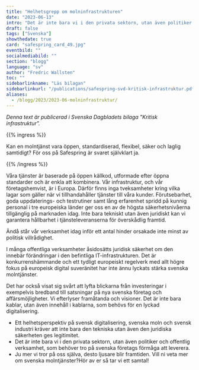 ```yaml
---
title: "Helhetsgrepp om molninfrastrukturen"
date: "2023-06-13"
intro: "Det är inte bara vi i den privata sektorn, utan även politiker och offentlig verksamhet, som behöver tro på svenska företags förmåga att leverera."
draft: false
tags: ["Svenska"]
showthedate: true
card: "safespring_card_49.jpg"
eventbild: ""
socialmediabild: ""
section: "blogg"
language: "sv"
author: "Fredric Wallsten"
toc: ""
sidebarlinkname: "Läs bilagan"
sidebarlinkurl: "/publications/safespring-svd-kritisk-infrastruktur.pdf"
aliases:
  - /blogg/2023/2023-06-molninfrastruktur/
---
```


_Denna text är publicerad i Svenska Dagbladets bilaga "Kritisk infrastruktur"._

{{% ingress %}}

Kan en molntjänst vara öppen, standardiserad, flexibel, säker och laglig samtidigt? För oss på Safespring är svaret självklart ja.

{{% /ingress %}}

Våra tjänster är baserade på öppen källkod, utformade efter öppna standarder och är enkla att kombinera. Vår infrastruktur, och vår företagshemvist, är i Europa. Därför finns inga tveksamheter kring vilka lagar som gäller när vi tillhandahåller tjänster till våra kunder. Förutsebarhet, goda uppdaterings- och testrutiner samt lång erfarenhet spridd på kunnig personal i tre europeiska länder ger oss en av de högsta säkerhetsnivåerna tillgänglig på marknaden idag. Inte bara tekniskt utan även juridiskt kan vi garantera hållbarhet i tjänsteleveranserna för överskådlig framtid.

Ändå står vår verksamhet idag inför ett antal hinder orsakade inte minst av politisk villrådighet.

I många offentliga verksamheter åsidosätts juridisk säkerhet om den innebär förändringar i den befintliga IT-infrastrukturen. Det är konkurrenshämmande och ett tydligt europeiskt regelverk med allt högre fokus på europeisk digital suveränitet har inte ännu lyckats stärka svenska molntjänster.

Det har också visat sig svårt att lyfta blickarna från investeringar i exempelvis bredband till satsningar på nya svenska företag och affärsmöjligheter. Vi efterlyser framåtanda och visioner. Det är inte bara kablar, utan även innehåll i kablarna, som behövs för en lyckad digitalisering.

- Ett helhetsperspektiv på svensk digitalisering, svenska moln och svensk industri kräver att inte bara den tekniska utan även den juridiska säkerheten ges legitimitet.
- Det är inte bara vi i den privata sektorn, utan även politiker och offentlig verksamhet, som behöver tro på svenska företags förmåga att leverera.
- Ju mer vi tror på oss själva, desto ljusare blir framtiden. Vill ni veta mer om svenska molntjänster?Hör av er så tar vi ett samtal!
